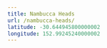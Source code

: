 ```yaml
---
title: Nambucca Heads
url: /nambucca-heads/
latitude: -30.644945800000002
longitude: 152.99245240000002
---
```

